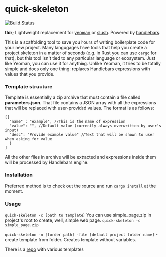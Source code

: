 # quick-skeleton

[![Build Status](https://travis-ci.org/arthrp/quick-skeleton.svg?branch=master)](https://travis-ci.org/arthrp/quick-skeleton)

**tldr;** Lightweight replacement for [yeoman](http://yeoman.io/) or [slush](http://slushjs.github.io). Powered by [handlebars](https://github.com/wycats/handlebars.js).

This is a scaffolding tool to save you hours of writing boilerplate code for your new project. Many langugages have tools that help you create a project skeleton in a matter of seconds (e.g. in Rust you can use ```cargo``` for that), but this tool isn't tied to any particular language or ecosystem. Just like Yeoman, you can use it for anything. Unlike Yeoman, it tries to be totally simple and does only one thing: replaces Handlebars expressions with values that you provide.

### Template structure

Template is essentially a zip archive that must contain a file called **parameters.json**. That file contains a JSON array with all the expressions that will be replaced with user-provided values. The format is as follows:
```
[{
  "name" : "example", //This is the name of expression
  "value": "", //Default value (currently always overwritten by user's input)
  "desc": "Provide example value" //Text that will be shown to user when asking for value
  }
]
```
All the other files in archive will be extracted and expressions inside them will be processed by Handlebars engine.

### Installation

Preferred method is to check out the source and run ```cargo install``` at the moment.

### Usage

```quick-skeleton -c [path to template]``` You can use simple_page.zip in project's root to create, well, simple web page. ```quick-skeleton -c simple_page.zip```


```quick-skeleton -n [forder path] -file [default project folder name]``` - create template from folder. Creates template without variables.

There is a [repo](https://github.com/arthrp/quick-skeleton-templates) with various templates.
